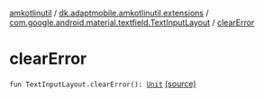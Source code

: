 [amkotlinutil](../../index.md) / [dk.adaptmobile.amkotlinutil.extensions](../index.md) / [com.google.android.material.textfield.TextInputLayout](index.md) / [clearError](./clear-error.md)

# clearError

`fun TextInputLayout.clearError(): `[`Unit`](https://kotlinlang.org/api/latest/jvm/stdlib/kotlin/-unit/index.html) [(source)](https://github.com/adaptmobile-organization/amkotlinutil/tree/master/amkotlinutil/src/main/java/dk/adaptmobile/amkotlinutil/extensions/TextViewExtensions.kt#L25)